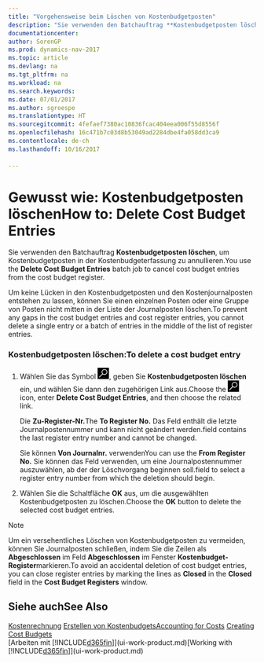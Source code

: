 ```yaml
---
title: "Vorgehensweise beim Löschen von Kostenbudgetposten"
description: "Sie verwenden den Batchauftrag **Kostenbudgetposten löschen**, um Kostenbudgetposten in der Kostenbudgeterfassung zu annullieren."
documentationcenter: 
author: SorenGP
ms.prod: dynamics-nav-2017
ms.topic: article
ms.devlang: na
ms.tgt_pltfrm: na
ms.workload: na
ms.search.keywords: 
ms.date: 07/01/2017
ms.author: sgroespe
ms.translationtype: HT
ms.sourcegitcommit: 4fefaef7380ac10836fcac404eea006f55d8556f
ms.openlocfilehash: 16c471b7c03d8b53049ad2284dbe4fa058dd3ca9
ms.contentlocale: de-ch
ms.lasthandoff: 10/16/2017

---
```

# <a name="how-to-delete-cost-budget-entries"></a><span data-ttu-id="efa36-103">Gewusst wie: Kostenbudgetposten löschen</span><span class="sxs-lookup"><span data-stu-id="efa36-103">How to: Delete Cost Budget Entries</span></span>
<span data-ttu-id="efa36-104">Sie verwenden den Batchauftrag **Kostenbudgetposten löschen**, um Kostenbudgetposten in der Kostenbudgeterfassung zu annullieren.</span><span class="sxs-lookup"><span data-stu-id="efa36-104">You use the **Delete Cost Budget Entries** batch job to cancel cost budget entries from the cost budget register.</span></span>  

<span data-ttu-id="efa36-105">Um keine Lücken in den Kostenbudgetposten und den Kostenjournalposten entstehen zu lassen, können Sie einen einzelnen Posten oder eine Gruppe von Posten nicht mitten in der Liste der Journalposten löschen.</span><span class="sxs-lookup"><span data-stu-id="efa36-105">To prevent any gaps in the cost budget entries and cost register entries, you cannot delete a single entry or a batch of entries in the middle of the list of register entries.</span></span>  

### <a name="to-delete-a-cost-budget-entry"></a><span data-ttu-id="efa36-106">Kostenbudgetposten löschen:</span><span class="sxs-lookup"><span data-stu-id="efa36-106">To delete a cost budget entry</span></span>  

1.  <span data-ttu-id="efa36-107">Wählen Sie das Symbol ![Nach Seite oder Bericht suchen](media/ui-search/search_small.png "Symbol Nach Seite oder Bericht suchen"), geben Sie **Kostenbudgetposten löschen** ein, und wählen Sie dann den zugehörigen Link aus.</span><span class="sxs-lookup"><span data-stu-id="efa36-107">Choose the ![Search for Page or Report](media/ui-search/search_small.png "Search for Page or Report icon") icon, enter **Delete Cost Budget Entries**, and then choose the related link.</span></span>  

    <span data-ttu-id="efa36-108">Die **Zu-Register-Nr.**</span><span class="sxs-lookup"><span data-stu-id="efa36-108">The **To Register No.**</span></span> <span data-ttu-id="efa36-109">Das Feld  enthält die letzte Journalpostennummer und kann nicht geändert werden.</span><span class="sxs-lookup"><span data-stu-id="efa36-109">field contains the last register entry number and cannot be changed.</span></span>  

    <span data-ttu-id="efa36-110">Sie können **Von Journalnr.** verwenden</span><span class="sxs-lookup"><span data-stu-id="efa36-110">You can use the **From Register No.**</span></span> <span data-ttu-id="efa36-111">Sie können das Feld  verwenden, um eine Journalpostennummer auszuwählen, ab der der Löschvorgang beginnen soll.</span><span class="sxs-lookup"><span data-stu-id="efa36-111">field to select a register entry number from which the deletion should begin.</span></span>  
2.  <span data-ttu-id="efa36-112">Wählen Sie die Schaltfläche **OK** aus, um die ausgewählten Kostenbudgetposten zu löschen.</span><span class="sxs-lookup"><span data-stu-id="efa36-112">Choose the **OK** button to delete the selected cost budget entries.</span></span>  

> [!NOTE]  
>  <span data-ttu-id="efa36-113">Um ein versehentliches Löschen von Kostenbudgetposten zu vermeiden, können Sie Journalposten schließen, indem Sie die Zeilen als **Abgeschlossen** im Feld **Abgeschlossen** im Fenster **Kostenbudget-Register**markieren.</span><span class="sxs-lookup"><span data-stu-id="efa36-113">To avoid an accidental deletion of cost budget entries, you can close register entries by marking the lines as **Closed** in the **Closed** field in the **Cost Budget Registers** window.</span></span>  

## <a name="see-also"></a><span data-ttu-id="efa36-114">Siehe auch</span><span class="sxs-lookup"><span data-stu-id="efa36-114">See Also</span></span>  
<span data-ttu-id="efa36-115">[Kostenrechnung](finance-manage-cost-accounting.md)
[Erstellen von Kostenbudgets](finance-create-cost-budgets.md)</span><span class="sxs-lookup"><span data-stu-id="efa36-115">[Accounting for Costs](finance-manage-cost-accounting.md)
[Creating Cost Budgets](finance-create-cost-budgets.md)</span></span>  
<span data-ttu-id="efa36-116">[Arbeiten mit [!INCLUDE[d365fin](includes/d365fin_md.md)]](ui-work-product.md)</span><span class="sxs-lookup"><span data-stu-id="efa36-116">[Working with [!INCLUDE[d365fin](includes/d365fin_md.md)]](ui-work-product.md)</span></span>

